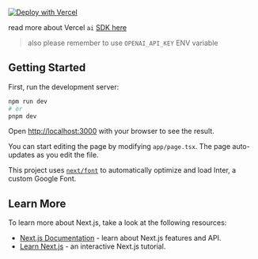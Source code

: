 [![Deploy with Vercel](https://vercel.com/button)](https://vercel.com/new/clone?repository-url=https://github.com/dominiksipowicz/simple-gpt-chain)


read more about Vercel `ai` [SDK here](https://sdk.vercel.ai/docs/getting-started)

> also please remember to use `OPENAI_API_KEY` ENV variable

## Getting Started

First, run the development server:

```bash
npm run dev
# or
pnpm dev
```

Open [http://localhost:3000](http://localhost:3000) with your browser to see the result.

You can start editing the page by modifying `app/page.tsx`. The page auto-updates as you edit the file.

This project uses [`next/font`](https://nextjs.org/docs/basic-features/font-optimization) to automatically optimize and load Inter, a custom Google Font.

## Learn More

To learn more about Next.js, take a look at the following resources:

- [Next.js Documentation](https://nextjs.org/docs) - learn about Next.js features and API.
- [Learn Next.js](https://nextjs.org/learn) - an interactive Next.js tutorial.
